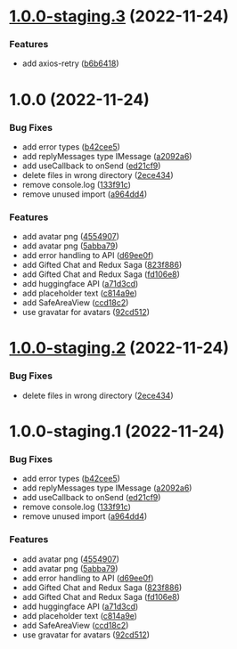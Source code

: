 # [1.0.0-staging.3](https://github.com/kurtvandusen/React-Native-Easy-Chatbot/compare/v1.0.0-staging.2...v1.0.0-staging.3) (2022-11-24)


### Features

* add axios-retry ([b6b6418](https://github.com/kurtvandusen/React-Native-Easy-Chatbot/commit/b6b641830dab877e503e7ae80b0bb63822c292bb))

# 1.0.0 (2022-11-24)


### Bug Fixes

* add error types ([b42cee5](https://github.com/kurtvandusen/React-Native-Easy-Chatbot/commit/b42cee51c9ef1b790912acd775d0cbb4af8a6841))
* add replyMessages type IMessage ([a2092a6](https://github.com/kurtvandusen/React-Native-Easy-Chatbot/commit/a2092a60b924810a36e6da49490d57128dc8526f))
* add useCallback to onSend ([ed21cf9](https://github.com/kurtvandusen/React-Native-Easy-Chatbot/commit/ed21cf9ce4b2a6b225d9b890069bdb49d04023f7))
* delete files in wrong directory ([2ece434](https://github.com/kurtvandusen/React-Native-Easy-Chatbot/commit/2ece434ff3ff81d9bf79177f7388f533b96f6bd6))
* remove console.log ([133f91c](https://github.com/kurtvandusen/React-Native-Easy-Chatbot/commit/133f91c656864fc277f6b306306df10971e170b0))
* remove unused import ([a964dd4](https://github.com/kurtvandusen/React-Native-Easy-Chatbot/commit/a964dd4b034b7fee9447c4936ab05f96759db146))


### Features

* add avatar png ([4554907](https://github.com/kurtvandusen/React-Native-Easy-Chatbot/commit/4554907316de50f560ff67e113de1399b09966a0))
* add avatar png ([5abba79](https://github.com/kurtvandusen/React-Native-Easy-Chatbot/commit/5abba79ad4f122222e50cd836e022f5e1cfe4b17))
* add error handling to API ([d69ee0f](https://github.com/kurtvandusen/React-Native-Easy-Chatbot/commit/d69ee0fe51cf57669ad69cf58cc9e12fdb733df9))
* add Gifted Chat and Redux Saga ([823f886](https://github.com/kurtvandusen/React-Native-Easy-Chatbot/commit/823f8860278b01e7d0ea24e2ea563126323f80a5))
* add Gifted Chat and Redux Saga ([fd106e8](https://github.com/kurtvandusen/React-Native-Easy-Chatbot/commit/fd106e82f334b9bdfa9350ddbcb53f300c79787c))
* add huggingface API ([a71d3cd](https://github.com/kurtvandusen/React-Native-Easy-Chatbot/commit/a71d3cd1a47e7457eabaa3b748256e3e11b3b9e2))
* add placeholder text ([c814a9e](https://github.com/kurtvandusen/React-Native-Easy-Chatbot/commit/c814a9e7361ac66519dcd0ec46a4359dffc6846c))
* add SafeAreaView ([ccd18c2](https://github.com/kurtvandusen/React-Native-Easy-Chatbot/commit/ccd18c2aa30c3dfebdfe7c4566cdf5eb684918ac))
* use gravatar for avatars ([92cd512](https://github.com/kurtvandusen/React-Native-Easy-Chatbot/commit/92cd5127be0ed481e7ef4eb01fc2316c3b38e2d0))

# [1.0.0-staging.2](https://github.com/kurtvandusen/React-Native-Easy-Chatbot/compare/v1.0.0-staging.1...v1.0.0-staging.2) (2022-11-24)


### Bug Fixes

* delete files in wrong directory ([2ece434](https://github.com/kurtvandusen/React-Native-Easy-Chatbot/commit/2ece434ff3ff81d9bf79177f7388f533b96f6bd6))

# 1.0.0-staging.1 (2022-11-24)


### Bug Fixes

* add error types ([b42cee5](https://github.com/kurtvandusen/React-Native-Easy-Chatbot/commit/b42cee51c9ef1b790912acd775d0cbb4af8a6841))
* add replyMessages type IMessage ([a2092a6](https://github.com/kurtvandusen/React-Native-Easy-Chatbot/commit/a2092a60b924810a36e6da49490d57128dc8526f))
* add useCallback to onSend ([ed21cf9](https://github.com/kurtvandusen/React-Native-Easy-Chatbot/commit/ed21cf9ce4b2a6b225d9b890069bdb49d04023f7))
* remove console.log ([133f91c](https://github.com/kurtvandusen/React-Native-Easy-Chatbot/commit/133f91c656864fc277f6b306306df10971e170b0))
* remove unused import ([a964dd4](https://github.com/kurtvandusen/React-Native-Easy-Chatbot/commit/a964dd4b034b7fee9447c4936ab05f96759db146))


### Features

* add avatar png ([4554907](https://github.com/kurtvandusen/React-Native-Easy-Chatbot/commit/4554907316de50f560ff67e113de1399b09966a0))
* add avatar png ([5abba79](https://github.com/kurtvandusen/React-Native-Easy-Chatbot/commit/5abba79ad4f122222e50cd836e022f5e1cfe4b17))
* add error handling to API ([d69ee0f](https://github.com/kurtvandusen/React-Native-Easy-Chatbot/commit/d69ee0fe51cf57669ad69cf58cc9e12fdb733df9))
* add Gifted Chat and Redux Saga ([823f886](https://github.com/kurtvandusen/React-Native-Easy-Chatbot/commit/823f8860278b01e7d0ea24e2ea563126323f80a5))
* add Gifted Chat and Redux Saga ([fd106e8](https://github.com/kurtvandusen/React-Native-Easy-Chatbot/commit/fd106e82f334b9bdfa9350ddbcb53f300c79787c))
* add huggingface API ([a71d3cd](https://github.com/kurtvandusen/React-Native-Easy-Chatbot/commit/a71d3cd1a47e7457eabaa3b748256e3e11b3b9e2))
* add placeholder text ([c814a9e](https://github.com/kurtvandusen/React-Native-Easy-Chatbot/commit/c814a9e7361ac66519dcd0ec46a4359dffc6846c))
* add SafeAreaView ([ccd18c2](https://github.com/kurtvandusen/React-Native-Easy-Chatbot/commit/ccd18c2aa30c3dfebdfe7c4566cdf5eb684918ac))
* use gravatar for avatars ([92cd512](https://github.com/kurtvandusen/React-Native-Easy-Chatbot/commit/92cd5127be0ed481e7ef4eb01fc2316c3b38e2d0))
